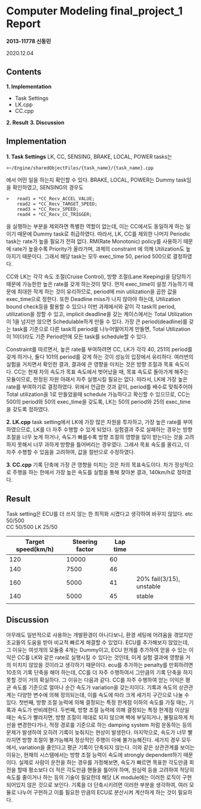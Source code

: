 # Computer Modeling final_project_1 Report
**2013-11778 신동민**

2020.12.04
## Contents
**1. Implementation**
*   Task Settings
*	 LK.cpp
*   CC.cpp

**2. Result**
**3. Discussion**

## Implementation

**1. Task Settings**
LK, CC, SENSING, BRAKE, LOCAL, POWER tasks는

	>~/Engine/sharedObjectFiles/{task_name}/{task_name}.cpp
	
	
에서 어떤 일을 하는지 확인할 수 있다.
BRAKE, LOCAL, POWER는 Dummy task임을 확인하였고, SENSING의 경우도
	
	>   read1 = *CC_Recv_ACCEL_VALUE;
	    read2 = *CC_Recv_TARGET_SPEED;
	    read3 = *CC_Recv_SPEED;
	    read4 = *CC_Recv_CC_TRIGGER;
  
을 실행하는 부분을 제외하면 특별한 역할이 없는데, 이는 CC에서도 동일하게 하는 일이기 때문에 Dummy task로 취급하였다. 따라서, LK, CC를 제외한 나머지 Periodic task는 rate가 높을 필요가 전혀 없다. RM(Rate Monotonic) policy를 사용하기 때문에 rate가 높을수록 Priority가 올라가며, 과제의 constraint 에 의해 Utilization도 높아지기 때문이다. 그래서 해당 task는 모두 exec_time 50, period 500으로 결정하였다.
	  
CC와 LK는 각각 속도 조절(Cruise Control), 방향 조절(Lane Keeping)을 담당하기 때문에 가능한한 높은 rate를 갖게 하는것이 맞다. 먼저 exec_time이 설정 가능하기 때문에 최대한 작게 하는 것이 유리하므로, period에 min utilization을 곱한 값을 exec_time으로 정한다. 또한 Deadline miss가 나지 않아야 하는데, Utilization bound check등을 활용할 수 있으나 이번 과제에서와 같이 각 task의 period, utilization을 정할 수 있고, implicit deadline을 갖는 케이스에서는 Total Utilization이 1을 넘지만 않으면 Schedulable하게 만들 수 있다. 가장 큰 period(deadline)를 갖는 task를 기준으로 다른 task의 period를 나누어떨어지게 만들면, Total Utilization이 1이더라도 기준 Period안에 모든 task를 schedule할 수 있다.
	 
Constraint를 따르면서, 높은 rate를 부여하려면 CC, LK가 각각 40, 251의 period를 갖게 하거나, 둘다 101의 period를 갖게 하는 것이 성능의 입장에서 유리하다. 여러번의 실험을 거치면서 확인한 결과, 결과에 큰 영향을 미치는 것은 방향 조절과 목표 속도이다. CC는 현재 차의 속도가 목표 속도에서 벗어났을 때, 목표 속도로 돌아가게 해주는 모듈이므로, 한정된 자원 아래서 자주 실행시킬 필요는 없다. 따라서, LK에 가장 높은 rate를 부여하기로 결정하였다. 위에서 언급한 것과 같이, period를 배수로 맞춰주어야 Total utilization을 1로 만들었을때 schedule 가능하다고 확신할 수 있으므로, CC는 500의 period와 50의 exec_time을 갖도록, LK는 50의 period와 25의 exec_time을 갖도록 정하였다. 
	  
**2. LK.cpp**
task setting에서 LK에 가장 많은 자원을 투자하고, 가장 높은 rate를 부여하였으므로, LK를 더 자주 수행할 수 있게 되었다. 실험결과 주로 실패하는 경우는 방향 조절을 너무 늦게 하거나, 속도가 빠를수록 방향 조절의 영향을 많이 받는다는 것을 고려하지 못해서 너무 과하게 방향을 틀어버리는 경우였다. 그래서 목표 속도를 올리고, 더 자주 수행할 수 있음을 고려하여, 값을 절반으로 수정하였다.

**3. CC.cpp**
기록 단축에 가장 큰 영향을 미치는 것은 차의 목표속도이다. 차가 정상적으로 주행을 하는 한에서 가장 높은 속도를 실험을 통해 찾아본 결과, 140km/h로 정하였다.

	  

## Result

Task setting은 ECU를 더 쓰지 않는 한 최적화 시켰다고 생각하여 바꾸지 않았다.
etc 50/500  
CC 50/500
LK 25/50

|Target speed(km/h)| Steering factor|Lap time||
|---------------|----------------|--------|-------------|
|120|10000|60||
|140|7500|46||
|160|5000|41|20% fail(3/15), unstable|
|140|5000|45|stable
|||||


## Discussion

아무래도 일반적으로 사용하는 개발환경이 아니다보니, 환경 세팅에 어려움을 겪었지만 조교들의 도움을 받아 비교적 빠르게 해결할 수 있었다.
ECU를 추가해보지 않았는데, 그 이유는 여섯개의 모듈중 4개는 Dummy이고, ECU 한개를 추가하여 얻을 수 있는 이익은 CC를 LK와 같은 rate로 실행시킬 수 있다는 것인데, 이게 실험 결과에 영향을 거의 미치지 않았을 것이라고 생각하기 때문이다. ecu를 추가하는 penalty를 만회하려면 10초의 기록 단축을 해야 하는데, CC를 더 자주 수행하여서 그만큼의 기록 단축을 하지 못할 것이 거의 확실하다. 그 이유는 다음과 같다.
CC를 자주 수행하여 얻는 이익은 평균 속도를 기준으로 얼마나 순간 속도가 variation을 갖는지이다. 기록과 속도의 상관관계는 다양한 변수에 의해 정의되는데, 이를 속도에 따라 크게 세가지 구간으로 나눌 수 있다. 첫번째, 방향 조절 능력에 의해 결정되는 특정 한계점 이하의 속도를 가질 때는, 기록과 속도가 반비례한다. 두번째, 방향 조절 능력에 의해 결정되는 특정 한계점 이상일 때는 속도가 빨라지면, 방향 조절이 제대로 되지 않으며 벽에 부딪히거나, 불필요하게 차선을 변경한다거나, 적정 경로를 기준으로 하는 damping system 처럼 운동하는 등의 문제가 발생하여 오히려 기록이 늦춰지는 현상이 발생한다. 마지막으로, 속도가 너무 빨라지면 방향 조절이 불가능해져 정상적인 주행이 아예 불가능해진다. 세가지 경우 모두에서, variation을 줄인다고 평균 기록이 단축되지 않는다.
이와 같은 상관관계를 보이는 이유는, 현재의 시스템에서는 방향 조절 능력이 속도에 strongly dependent하기 때문이다. 실제로 사람이 운전을 하는 경우를 가정해보면, 속도가 빠르면 목표한 각도만큼 회전을 할때 평소보다 더 적은 각도만큼 핸들을 틀어야 하며, 원심력 등을 고려하여 적당히 속도를 줄이거나 하는 등의 기술이 필요한데 해당 LK module에는 이러한 로직이 구현되어있지 않은 것으로 보인다. 기록을 더 단축시키려면 이러한 부분을 생각하여, 여러 모듈로 나누어 구현하고 이를 필요한 만큼의 ECU로 분산시켜 계산하게 하는 것이 필요하다.
